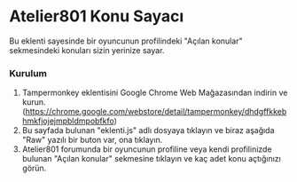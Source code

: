 # Atelier801 Konu Sayacı

Bu eklenti sayesinde bir oyuncunun profilindeki "Açılan konular" sekmesindeki konuları sizin yerinize sayar.

### Kurulum
1. Tampermonkey eklentisini Google Chrome Web Mağazasından indirin ve kurun. (https://chrome.google.com/webstore/detail/tampermonkey/dhdgffkkebhmkfjojejmpbldmpobfkfo)
2. Bu sayfada bulunan "eklenti.js" adlı dosyaya tıklayın ve biraz aşağıda "Raw" yazılı bir buton var, ona tıklayın.
3. Atelier801 forumunda bir oyuncunun profiline veya kendi profilinizde bulunan "Açılan konular" sekmesine tıklayın ve kaç adet konu açtığınızı görün.
